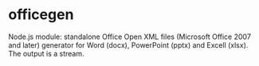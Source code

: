 officegen
=========

Node.js module: standalone Office Open XML files (Microsoft Office 2007 and later) generator for Word (docx), PowerPoint (pptx) and Excell (xlsx). The output is a stream.
